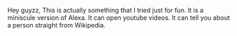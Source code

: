 Hey guyzz,
This is actually something that I tried just for fun. It is a miniscule version of Alexa. 
It can open youtube videos.
It can tell you about a person straight from Wikipedia.
